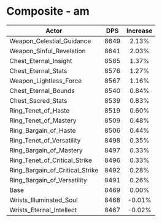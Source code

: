 # Composite - am
| Actor | DPS | Increase |
|---|:---:|:---:|
|Weapon_Celestial_Guidance|8649|2.13%|
|Weapon_Sinful_Revelation|8641|2.03%|
|Chest_Eternal_Insight|8585|1.37%|
|Chest_Eternal_Stats|8576|1.27%|
|Weapon_Lightless_Force|8567|1.16%|
|Chest_Eternal_Bounds|8540|0.84%|
|Chest_Sacred_Stats|8539|0.83%|
|Ring_Tenet_of_Haste|8519|0.60%|
|Ring_Tenet_of_Mastery|8509|0.48%|
|Ring_Bargain_of_Haste|8506|0.44%|
|Ring_Tenet_of_Versatility|8498|0.35%|
|Ring_Bargain_of_Mastery|8497|0.33%|
|Ring_Tenet_of_Critical_Strike|8496|0.33%|
|Ring_Bargain_of_Critical_Strike|8492|0.28%|
|Ring_Bargain_of_Versatility|8491|0.26%|
|Base|8469|0.00%|
|Wrists_Illuminated_Soul|8468|-0.01%|
|Wrists_Eternal_Intellect|8467|-0.02%|
